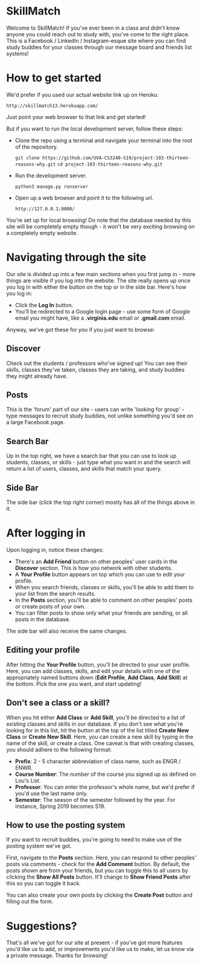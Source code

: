 # SkillMatch
Welcome to SkillMatch! If you've ever been in a class and didn't know anyone you could reach out to study with, you've come to the right place. This is a Facebook / LinkedIn / Instagram-esque site where you can find study buddies for your classes through our message board and friends list systems!

# How to get started
We'd prefer if you used our actual website link up on Heroku:
	
`http://skillmatch13.herokuapp.com/`

Just point your web browser to that link and get started!

But if you want to run the local development server, follow these steps:

- Clone the repo using a terminal and navigate your terminal into the root of the repository.
	
	`git clone https://github.com/UVA-CS3240-S19/project-103-thirteen-reasons-why.git`
	`cd project-103-thirteen-reasons-why.git`

- Run the development server.

	`python3 manage.py runserver`

- Open up a web browser and point it to the following url.

	`http://127.0.0.1:8000/`

You're set up for local browsing! Do note that the database needed by this site will be completely empty though - it won't be very exciting browsing on a completely empty website.

# Navigating through the site
Our site is divided up into a few main sections when you first jump in - more things are visible if you log into the website. The site really opens up once you log in with either the button on the top or in the side bar. Here's how you log in:

- Click the **Log In** button.
- You'll be redirected to a Google login page - use some form of Google email you might have, like a **.virginia.edu** email or **.gmail.com** email.

Anyway, we've got these for you if you just want to browse:

## Discover
Check out the students / professors who've signed up! You can see their skills, classes they've taken, classes they are taking, and study buddies they might already have.

## Posts 
This is the 'forum' part of our site - users can write 'looking for group' - type messages to recruit study buddies, not unlike something you'd see on a large Facebook page.

## Search Bar
Up in the top right, we have a search bar that you can use to look up students, classes, or skills - just type what you want in and the search will return a list of users, classes, and skills that match your query.

## Side Bar
The side bar (click the top right corner) mostly has all of the things above in it.

# After logging in
Upon logging in, notice these changes:

- There's an **Add Friend** button on other peoples' user cards in the **Discover** section. This is how you network with other students.
- A **Your Profile** button appears on top which you can use to edit your profile.
- When you search friends, classes or skills, you'll be able to add them to your list from the search results.
- In the **Posts** section, you'll be able to comment on other peoples' posts or create posts of your own.
- You can filter posts to show only what your friends are sending, or all posts in the database.

The side bar will also receive the same changes.

## Editing your profile
After hitting the **Your Profile** button, you'll be directed to your user profile. Here, you can add classes, skills, and edit your details with one of the appropriately named buttons down (**Edit Profile**, **Add Class**, **Add Skill**) at the bottom. Pick the one you want, and start updating!

## Don't see a class or a skill?
When you hit either **Add Class** or **Add Skill**, you'll be directed to a list of existing classes and skills in our database. If you don't see what you're looking for in this list, hit the button at the top of the list titled **Create New Class** or **Create New Skill**. Here, you can create a new skill by typing in the name of the skill, or create a class. One caveat is that with creating classes, you should adhere to the following format:

- **Prefix**: 2 - 5 character abbreviation of class name, such as ENGR / ENWR.
- **Course Number**: The number of the course you signed up as defined on Lou's List.
- **Professor**: You can enter the professor's whole name, but we'd prefer if you'd use the last name only.
- **Semester**: The season of the semester followed by the year. For instance, Spring 2019 becomes S19.

## How to use the posting system
If you want to recruit buddies, you're going to need to make use of the posting system we've got. 

First, navigate to the **Posts** section. Here, you can respond to other peoples' posts via comments - check for the **Add Comment** button. By default, the posts shown are from your friends, but you can toggle this to all users by clicking the **Show All Posts** button. It'll change to **Show Friend Posts** after this so you can toggle it back.

You can also create your own posts by clicking the **Create Post** button and filling out the form.

# Suggestions?
That's all we've got for our site at present - if you've got more features you'd like us to add, or improvements you'd like us to make, let us know via a private message. Thanks for browsing!

